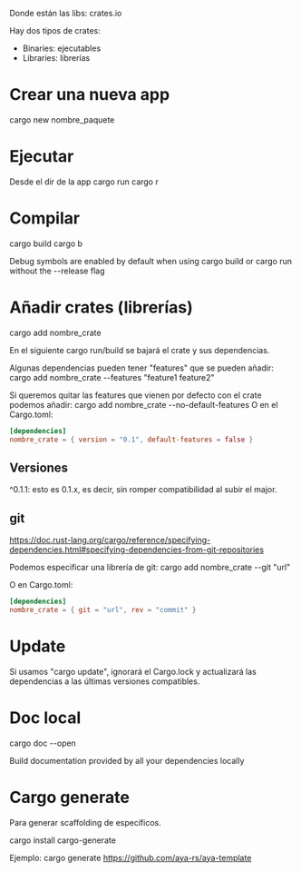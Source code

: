 Donde están las libs:
crates.io

Hay dos tipos de crates:
- Binaries: ejecutables
- Libraries: librerías


# Crear una nueva app
cargo new nombre_paquete

# Ejecutar
Desde el dir de la app
cargo run
cargo r

# Compilar
cargo build
cargo b

Debug symbols are enabled by default when using cargo build or cargo run without the --release flag

# Añadir crates (librerías)
cargo add nombre_crate

En el siguiente cargo run/build se bajará el crate y sus dependencias.

Algunas dependencias pueden tener "features" que se pueden añadir:
cargo add nombre_crate --features "feature1 feature2"

Si queremos quitar las features que vienen por defecto con el crate podemos añadir:
cargo add nombre_crate --no-default-features
O en el Cargo.toml:
```toml
[dependencies]
nombre_crate = { version = "0.1", default-features = false }
```

## Versiones
^0.1.1: esto es 0.1.x, es decir, sin romper compatibilidad al subir el major.

## git
https://doc.rust-lang.org/cargo/reference/specifying-dependencies.html#specifying-dependencies-from-git-repositories

Podemos especificar una librería de git:
cargo add nombre_crate --git "url"

O en Cargo.toml:
```toml
[dependencies]
nombre_crate = { git = "url", rev = "commit" }
```


# Update
Si usamos "cargo update", ignorará el Cargo.lock y actualizará las dependencias a las últimas versiones compatibles.


# Doc local
cargo doc --open

Build documentation provided by all your dependencies locally


# Cargo generate
Para generar scaffolding de específicos.

cargo install cargo-generate

Ejemplo:
cargo generate https://github.com/aya-rs/aya-template
